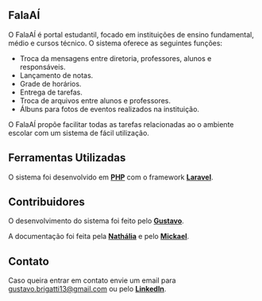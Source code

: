 
## FalaAÍ

O FalaAÍ é portal estudantil, focado em instituições de ensino fundamental, médio e cursos técnico. O sistema oferece as seguintes funções:

- Troca da mensagens entre diretoria, professores, alunos e responsáveis.
- Lançamento de notas.
- Grade de horários.
- Entrega de tarefas.
- Troca de arquivos entre alunos e professores.
- Álbuns para fotos de eventos realizados na instituição.

O FalaAÍ propõe facilitar todas as tarefas relacionadas ao o ambiente escolar com um sistema de fácil utilização.

## Ferramentas Utilizadas

O sistema foi desenvolvido em **[PHP](https://www.php.net/manual/pt_BR/intro-whatis.php)** com o framework **[Laravel](https://laravel.com/)**.


## Contribuidores

O desenvolvimento do sistema foi feito pelo **[Gustavo](https://www.linkedin.com/in/gustavo-rosolen-brigatti-675307157/)**.

A documentação foi feita pela **[Nathália](https://www.linkedin.com/in/nathaliafalco/)** e pelo **[Mickael](https://www.linkedin.com/in/mickael-moreira-540b33180/)**.

## Contato

Caso queira entrar em contato envie um email para gustavo.brigatti13@gmail.com ou pelo **[LinkedIn](https://www.linkedin.com/in/gustavo-rosolen-brigatti-675307157/)**.
